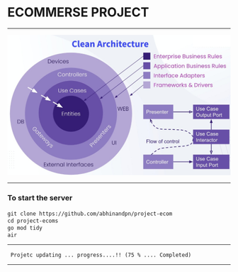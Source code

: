 # ECOMMERSE PROJECT
___
![Image of clean architecture](https://github.com/abhinandpn/project-ecom/blob/main/image/cleanarch.jpeg)
___
### To start the server
```
git clone https://github.com/abhinandpn/project-ecom
cd project-ecoms
go mod tidy
air
```
___

```
 Projetc updating ... progress....!! (75 % .... Completed)
 ```
 ___

